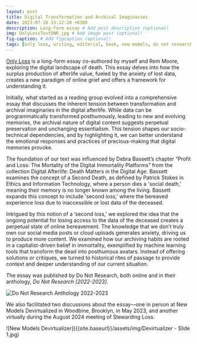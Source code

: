 ```yaml
---
layout: post
title: Digital Transformation and Archival Imaginaries
date: 2023-07-20 15:12:20 +0300
description: Long-form essay # Add post description (optional)
img: OnlyLossTextDNR.jpg # Add image post (optional)
fig-caption: # Add figcaption (optional)
tags: [only loss, writing, editorial, book, new models, do not research]
---
```

[Only Loss](https://donotresearch.substack.com/p/sarah-wambold-and-rem-moore-only) is a long-form essay co-authored by myself and Rem Moore, exploring the digital landscape of death. This essay delves into how the surplus production of afterlife value, fueled by the anxiety of lost data, creates a new paradigm of online grief and offers a framework for understanding it.

Initially, what started as a reading group evolved into a comprehensive essay that discusses the inherent tension between transformation and archival imaginaries in the digital afterlife. While data can be programmatically transformed posthumously, leading to new and evolving memories, the archival nature of digital content suggests perpetual preservation and unchanging essentialism. This tension shapes our socio-technical dependencies, and by highlighting it, we can better understand the emotional responses and practices of precious-making that digital memories provoke.

The foundation of our text was influenced by Debra Bassett’s chapter “Profit and Loss: The Mortality of the Digital Immortality Platforms” from the collection Digital Afterlife: Death Matters in the Digital Age. Bassett examines the concept of a Second Death, as defined by Patrick Stokes in Ethics and Information Technology, where a person dies a 'social death,' meaning their memory is no longer known among the living. Bassett expands this concept to include 'second loss,' where the bereaved experience loss due to inaccessible or lost data of the deceased.

Intrigued by this notion of a ‘second loss,’ we explored the idea that the ongoing potential for losing access to the data of the deceased creates a perpetual state of online bereavement. The knowledge that we don’t truly own our social media posts or cloud uploads generates anxiety, driving us to produce more content. We examined how our archiving habits are rooted in a capitalist-driven belief in immortality, exemplified by machine learning tools that transform the dead into posthumous avatars. Instead of offering solutions or critiques, we turned to historical rites of passage to provide context and deeper understanding of our current situation.

The essay was published by Do Not Research, both online and in their anthology, _Do Not Research [2022-2023]_. 

![Do Not Research Anthology 2022-2023]({{site.baseurl}}/assets/img/DNR22-23.jpg)


We also facilitated two discussions about the essay—one in person at New Models Devirtualized in Woodbine, Brooklyn, in May 2023, and another virtually during the August 2024 meeting of Stewarding Loss. 

![New Models Devirtualizer]({{site.baseurl}}/assets/img/Devirtualizer - Slide 1.jpg)

